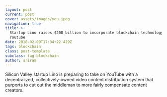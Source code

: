 ```yaml
---
layout: post
current: post
cover: assets/images/you.jpeg
navigation: true
title: >-
  Startup Lino raises $200 billion to incorporate blockchain technology in
  Youtube
date: 2018-02-09T17:34:22.429Z
tags: blockchain
class: post-template
subclass: tag-blockchain
author: sriram
---
```

Silicon Valley startup Lino is preparing to take on YouTube with a decentralized, collectively-owned video content distribution system that purports to cut out the middleman to more fairly compensate content creators.
